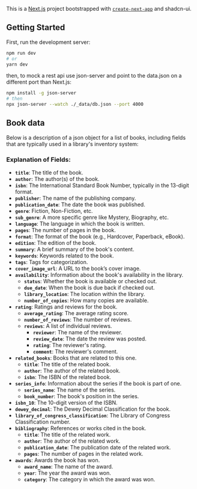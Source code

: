This is a [Next.js](https://nextjs.org/) project bootstrapped with [`create-next-app`](https://github.com/vercel/next.js/tree/canary/packages/create-next-app) and shadcn-ui.

## Getting Started

First, run the development server:

```bash
npm run dev
# or
yarn dev
```

then, to mock a rest api use json-server and point to the data.json on a different port than Next.js:

```bash
npm install -g json-server
# then
npx json-server --watch ./_data/db.json --port 4000
```

## Book data

Below is a description of a json object for a list of books, including fields that are typically used in a library's inventory system:

### Explanation of Fields:

- **`title`**: The title of the book.
- **`author`**: The author(s) of the book.
- **`isbn`**: The International Standard Book Number, typically in the 13-digit format.
- **`publisher`**: The name of the publishing company.
- **`publication_date`**: The date the book was published.
- **`genre`**: Fiction, Non-Fiction, etc.
- **`sub_genre`**: A more specific genre like Mystery, Biography, etc.
- **`language`**: The language in which the book is written.
- **`pages`**: The number of pages in the book.
- **`format`**: The format of the book (e.g., Hardcover, Paperback, eBook).
- **`edition`**: The edition of the book.
- **`summary`**: A brief summary of the book's content.
- **`keywords`**: Keywords related to the book.
- **`tags`**: Tags for categorization.
- **`cover_image_url`**: A URL to the book’s cover image.
- **`availability`**: Information about the book's availability in the library.
  - **`status`**: Whether the book is available or checked out.
  - **`due_date`**: When the book is due back if checked out.
  - **`library_location`**: The location within the library.
  - **`number_of_copies`**: How many copies are available.
- **`rating`**: Ratings and reviews for the book.
  - **`average_rating`**: The average rating score.
  - **`number_of_reviews`**: The number of reviews.
  - **`reviews`**: A list of individual reviews.
    - **`reviewer`**: The name of the reviewer.
    - **`review_date`**: The date the review was posted.
    - **`rating`**: The reviewer's rating.
    - **`comment`**: The reviewer's comment.
- **`related_books`**: Books that are related to this one.
  - **`title`**: The title of the related book.
  - **`author`**: The author of the related book.
  - **`isbn`**: The ISBN of the related book.
- **`series_info`**: Information about the series if the book is part of one.
  - **`series_name`**: The name of the series.
  - **`book_number`**: The book's position in the series.
- **`isbn_10`**: The 10-digit version of the ISBN.
- **`dewey_decimal`**: The Dewey Decimal Classification for the book.
- **`library_of_congress_classification`**: The Library of Congress Classification number.
- **`bibliography`**: References or works cited in the book.
  - **`title`**: The title of the related work.
  - **`author`**: The author of the related work.
  - **`publication_date`**: The publication date of the related work.
  - **`pages`**: The number of pages in the related work.
- **`awards`**: Awards the book has won.
  - **`award_name`**: The name of the award.
  - **`year`**: The year the award was won.
  - **`category`**: The category in which the award was won.
